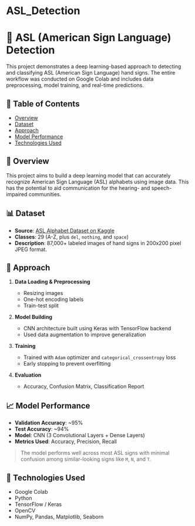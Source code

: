 # ASL_Detection
# 🤟 ASL (American Sign Language) Detection

This project demonstrates a deep learning-based approach to detecting and classifying ASL (American Sign Language) hand signs. The entire workflow was conducted on Google Colab and includes data preprocessing, model training, and real-time predictions.

## 📌 Table of Contents

- [Overview](#overview)
- [Dataset](#dataset)
- [Approach](#approach)
- [Model Performance](#model-performance)
- [Technologies Used](#technologies-used)

## 🧾 Overview

This project aims to build a deep learning model that can accurately recognize American Sign Language (ASL) alphabets using image data. This has the potential to aid communication for the hearing- and speech-impaired communities.

## 📊 Dataset

- **Source**: [ASL Alphabet Dataset on Kaggle](https://www.kaggle.com/grassknoted/asl-alphabet)
- **Classes**: 29 (A-Z, plus `del`, `nothing`, and `space`)
- **Description**: 87,000+ labeled images of hand signs in 200x200 pixel JPEG format.

## 🧠 Approach

1. **Data Loading & Preprocessing**
   - Resizing images
   - One-hot encoding labels
   - Train-test split

2. **Model Building**
   - CNN architecture built using Keras with TensorFlow backend
   - Used data augmentation to improve generalization

3. **Training**
   - Trained with `Adam` optimizer and `categorical_crossentropy` loss
   - Early stopping to prevent overfitting

4. **Evaluation**
   - Accuracy, Confusion Matrix, Classification Report

## 📈 Model Performance

- **Validation Accuracy**: ~95%
- **Test Accuracy**: ~94%
- **Model**: CNN (3 Convolutional Layers + Dense Layers)
- **Metrics Used**: Accuracy, Precision, Recall

> The model performs well across most ASL signs with minimal confusion among similar-looking signs like `M`, `N`, and `T`.

## 🧰 Technologies Used

- Google Colab
- Python
- TensorFlow / Keras
- OpenCV
- NumPy, Pandas, Matplotlib, Seaborn

